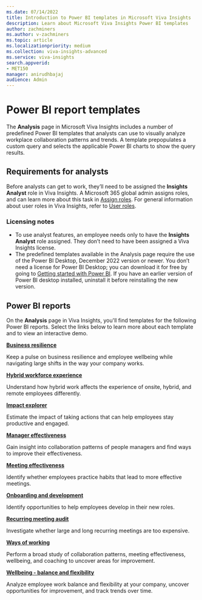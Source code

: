 ```yaml
---
ms.date: 07/14/2022
title: Introduction to Power BI templates in Microsoft Viva Insights
description: Learn about Microsoft Viva Insights Power BI templates
author: zachminers
ms.author: v-zachminers
ms.topic: article
ms.localizationpriority: medium 
ms.collection: viva-insights-advanced 
ms.service: viva-insights
search.appverid: 
- MET150 
manager: anirudhbajaj
audience: Admin
---
```


# Power BI report templates

The **Analysis** page in Microsoft Viva Insights includes a number of predefined Power BI templates that analysts can use to visually analyze workplace collaboration patterns and trends. A template prepopulates a custom query and selects the applicable Power BI charts to show the query results.

## Requirements for analysts

Before analysts can get to work, they’ll need to be assigned the **Insights Analyst** role in Viva Insights. A Microsoft 365 global admin assigns roles, and can learn more about this task in [Assign roles](/Viva/insights/advanced/setup-maint/assign-user-roles). For general information about user roles in Viva Insights, refer to [User roles](/Viva/insights/advanced/setup-maint/user-roles).

### Licensing notes

* To use analyst features, an employee needs only to have the **Insights Analyst** role assigned. They don’t need to have been assigned a Viva Insights license.
* The predefined templates available in the Analysis page require the use of the Power BI Desktop, December 2022 version or newer. You don’t need a license for Power BI Desktop; you can download it for free by going to [Getting started with Power BI](https://powerbi.microsoft.com/getting-started-with-power-bi/). If you have an earlier version of Power BI desktop installed, uninstall it before reinstalling the new version.

## Power BI reports

On the **Analysis** page in Viva Insights, you'll find templates for the following Power BI reports. Select the links below to learn more about each template and to view an interactive demo.

**[Business resilience](business-resilience.md)**

Keep a pulse on business resilience and employee wellbeing while navigating large shifts in the way your company works.

**[Hybrid workforce experience](hybrid-workforce-experience.md)**
    
Understand how hybrid work affects the experience of onsite, hybrid, and remote employees differently.

**[Impact explorer](impact-explorer.md)**

Estimate the impact of taking actions that can help employees stay productive and engaged.​

**[Manager effectiveness](manager-effectiveness.md)**

Gain insight into collaboration patterns of people managers and find ways to improve their effectiveness.

**[Meeting effectiveness](meeting-effectiveness.md)**

Identify whether employees practice habits that lead to more effective meetings.

**[Onboarding and development](onboarding.md)**

Identify opportunities to help employees develop in their new roles.

**[Recurring meeting audit](recurring-meeting.md)**

Investigate whether large and long recurring meetings are too expensive.
    
**[Ways of working](ways-of-working.md)**

Perform a broad study of collaboration patterns, meeting effectiveness, wellbeing, and coaching to uncover areas for improvement. 

**[Wellbeing - balance and flexibility](wellbeing.md)**

Analyze employee work balance and flexibility at your company, uncover opportunities for improvement, and track trends over time.


